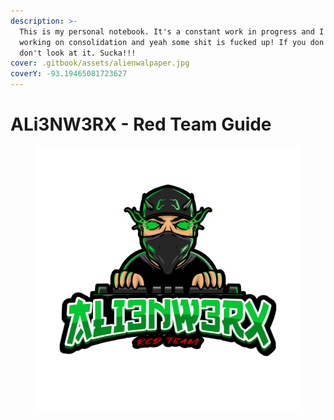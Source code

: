 ```yaml
---
description: >-
  This is my personal notebook. It's a constant work in progress and I'm still
  working on consolidation and yeah some shit is fucked up! If you don't like
  don't look at it. Sucka!!!
cover: .gitbook/assets/alienwalpaper.jpg
coverY: -93.19465081723627
---
```


# ALi3NW3RX - Red Team Guide

<figure><img src=".gitbook/assets/gaming-logo-maker-featuring-robotic-animal-graphics-1028-el1 (2).png" alt=""><figcaption></figcaption></figure>

